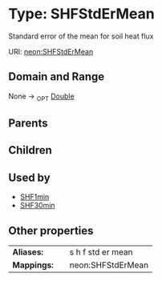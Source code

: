 
# Type: SHFStdErMean


Standard error of the mean for soil heat flux

URI: [neon:SHFStdErMean](https://data.neonscience.org/SHFStdErMean)


## Domain and Range

None ->  <sub>OPT</sub> [Double](types/Double.md)

## Parents


## Children


## Used by

 * [SHF1min](SHF1min.md)
 * [SHF30min](SHF30min.md)

## Other properties

|  |  |  |
| --- | --- | --- |
| **Aliases:** | | s h f std er mean |
| **Mappings:** | | neon:SHFStdErMean |

